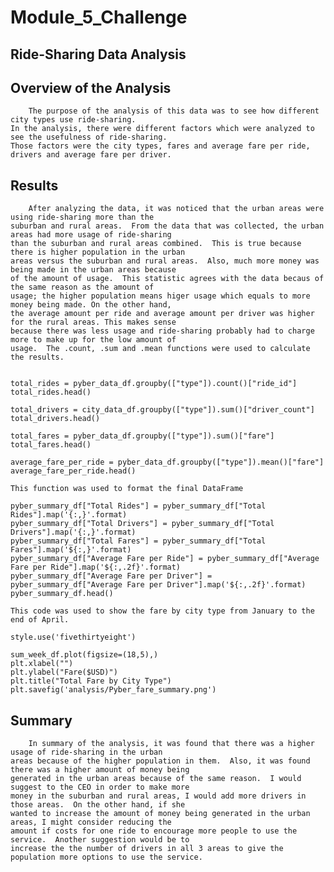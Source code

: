 # Module_5_Challenge


## Ride-Sharing Data Analysis

## Overview of the Analysis

		The purpose of the analysis of this data was to see how different city types use ride-sharing.
	In the analysis, there were different factors which were analyzed to see the usefulness of ride-sharing.
	Those factors were the city types, fares and average fare per ride, drivers and average fare per driver.

## Results

		After analyzing the data, it was noticed that the urban areas were using ride-sharing more than the
	suburban and rural areas.  From the data that was collected, the urban areas had more usage of ride-sharing 
	than the suburban and rural areas combined.  This is true because there is higher population in the urban 
	areas versus the suburban and rural areas.  Also, much more money was being made in the urban areas because 
	of the amount of usage.  This statistic agrees with the data becaus of the same reason as the amount of
	usage; the higher population means higer usage which equals to more money being made. On the other hand, 
	the average amount per ride and average amount per driver was higher for the rural areas. This makes sense 
	because there was less usage and ride-sharing probably had to charge more to make up for the low amount of 
	usage.  The .count, .sum and .mean functions were used to calculate the results.


	total_rides = pyber_data_df.groupby(["type"]).count()["ride_id"]
	total_rides.head()

	total_drivers = city_data_df.groupby(["type"]).sum()["driver_count"]
	total_drivers.head()

	total_fares = pyber_data_df.groupby(["type"]).sum()["fare"]
	total_fares.head()

	average_fare_per_ride = pyber_data_df.groupby(["type"]).mean()["fare"]
	average_fare_per_ride.head()
	
	This function was used to format the final DataFrame

	pyber_summary_df["Total Rides"] = pyber_summary_df["Total Rides"].map('{:,}'.format)
	pyber_summary_df["Total Drivers"] = pyber_summary_df["Total Drivers"].map('{:,}'.format)
	pyber_summary_df["Total Fares"] = pyber_summary_df["Total Fares"].map('${:,}'.format)
	pyber_summary_df["Average Fare per Ride"] = pyber_summary_df["Average Fare per Ride"].map('${:,.2f}'.format)
	pyber_summary_df["Average Fare per Driver"] = pyber_summary_df["Average Fare per Driver"].map('${:,.2f}'.format)
	pyber_summary_df.head()

	This code was used to show the fare by city type from January to the end of April.

	style.use('fivethirtyeight')

	sum_week_df.plot(figsize=(18,5),)
	plt.xlabel("")
	plt.ylabel("Fare($USD)")
	plt.title("Total Fare by City Type")
	plt.savefig('analysis/Pyber_fare_summary.png')


## Summary
	
		In summary of the analysis, it was found that there was a higher usage of ride-sharing in the urban 
	areas because of the higher population in them.  Also, it was found there was a higher amount of money being
	generated in the urban areas because of the same reason.  I would suggest to the CEO in order to make more 
	money in the suburban and rural areas, I would add more	drivers in those areas.  On the other hand, if she 
	wanted to increase the amount of money being generated in the urban areas, I might consider reducing the 
	amount if costs for one ride to encourage more people to use the service.  Another suggestion would be to 
	increase the the number of drivers in all 3 areas to give the population more options to use the service.
